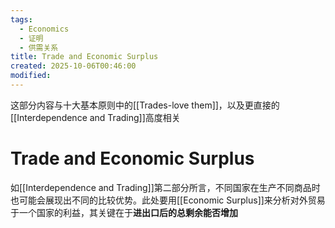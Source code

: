 ```yaml
---
tags:
  - Economics
  - 证明
  - 供需关系
title: Trade and Economic Surplus
created: 2025-10-06T00:46:00
modified:
---
```

这部分内容与十大基本原则中的[[Trades-love them]]，以及更直接的[[Interdependence and Trading]]高度相关
# Trade and Economic Surplus
如[[Interdependence and Trading]]第二部分所言，不同国家在生产不同商品时也可能会展现出不同的比较优势。此处要用[[Economic Surplus]]来分析对外贸易于一个国家的利益，其关键在于**进出口后的总剩余能否增加**

